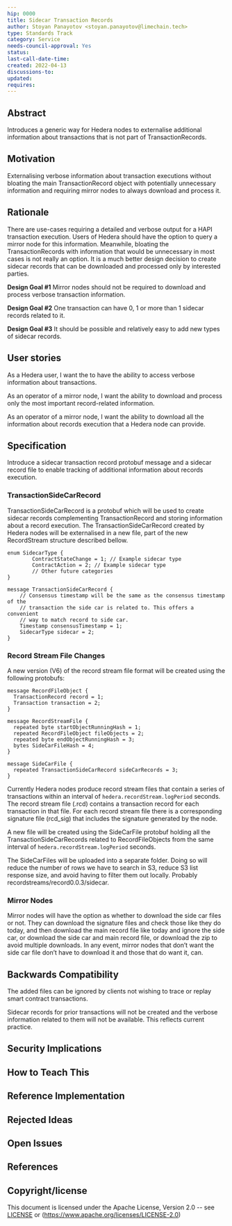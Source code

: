 ```yaml
---
hip: 0000
title: Sidecar Transaction Records
author: Stoyan Panayotov <stoyan.panayotov@limechain.tech>
type: Standards Track 
category: Service
needs-council-approval: Yes
status: 
last-call-date-time: 
created: 2022-04-13
discussions-to: 
updated: 
requires: 
---
```


## Abstract

Introduces a generic way for Hedera nodes to externalise additional information about transactions that is not part of TransactionRecords.

## Motivation

Externalising verbose information about transaction executions without bloating the main TransactionRecord object with potentially unnecessary information and requiring mirror nodes to always download and process it.

## Rationale

There are use-cases requiring a detailed and verbose output for a HAPI transaction execution. Users of Hedera should have the option to query a mirror node for this information. Meanwhile, bloating the TransactionRecords with information that would be unnecessary in most cases is not really an option. It is a much better design decision to create sidecar records that can be downloaded and processed only by interested parties.

**Design Goal #1**
Mirror nodes should not be required to download and process verbose transaction information.

**Design Goal #2**
One transaction can have 0, 1 or more than 1 sidecar records related to it.

**Design Goal #3**
It should be possible and relatively easy to add new types of sidecar records.

## User stories

As a Hedera user, I want the to have the ability to access verbose information about transactions.

As an operator of a mirror node, I want the ability to download and process only the most important record-related information.

As an operator of a mirror node, I want the ability to download all the information about records execution that a Hedera node can provide.

## Specification

Introduce a sidecar transaction record protobuf message and a sidecar record file to enable tracking of additional information about records execution.

### TransactionSideCarRecord

TransactionSideCarRecord is a protobuf which will be used to create sidecar records complementing TransactionRecord and storing information about a record execution.
The TransactionSideCarRecord created by Hedera nodes will be externalised in a new file, part of the new RecordStream structure described bellow.

```
enum SidecarType {
        ContractStateChange = 1; // Example sidecar type
        ContractAction = 2; // Example sidecar type
        // Other future categories
}

message TransactionSideCarRecord {
    // Consensus timestamp will be the same as the consensus timestamp of the 
    // transaction the side car is related to. This offers a convenient 
    // way to match record to side car. 
    Timestamp consensusTimestamp = 1;
    SidecarType sidecar = 2;
}
```

### Record Stream File Changes

A new version (V6) of the record stream file format will be created using the following protobufs:

```
message RecordFileObject {
  TransactionRecord record = 1;
  Transaction transaction = 2;
}

message RecordStreamFile {
  repeated byte startObjectRunningHash = 1;
  repeated RecordFileObject fileObjects = 2;
  repeated byte endObjectRunningHash = 3;
  bytes SideCarFileHash = 4;
}

message SideCarFile {
  repeated TransactionSideCarRecord sideCarRecords = 3;
}
```

Currently Hedera nodes produce record stream files that contain a series of transactions within an interval of `hedera.recordStream.logPeriod` seconds. The record stream file (.rcd) contains a transaction record for each transaction in that file. For each record stream file there is a corresponding signature file (rcd_sig) that includes the signature generated by the node. 

A new file will be created using the SideCarFile protobuf holding all the TransactionSideCarRecords related to RecordFileObjects from the same interval of `hedera.recordStream.logPeriod` seconds.

The SideCarFiles will be uploaded into a separate folder. Doing so will reduce the number of rows we have to search in S3, reduce S3 list response size, and avoid having to filter them out locally. Probably recordstreams/record0.0.3/sidecar.

### Mirror Nodes

Mirror nodes will have the option as whether to download the side car files or not. They can download the signature files and check those like they do today, and then download the main record file like today and ignore the side car, or download the side car and main record file, or download the zip to avoid multiple downloads. In any event, mirror nodes that don’t want the side car file don’t have to download it and those that do want it, can.

## Backwards Compatibility

The added files can be ignored by clients not wishing to trace or replay smart contract transactions.

Sidecar records for prior transactions will not be created and the verbose information related to them will not be available. This reflects current practice.

## Security Implications

## How to Teach This

## Reference Implementation

## Rejected Ideas

## Open Issues

## References


## Copyright/license

This document is licensed under the Apache License, Version 2.0 -- see [LICENSE](../LICENSE) or (https://www.apache.org/licenses/LICENSE-2.0)
